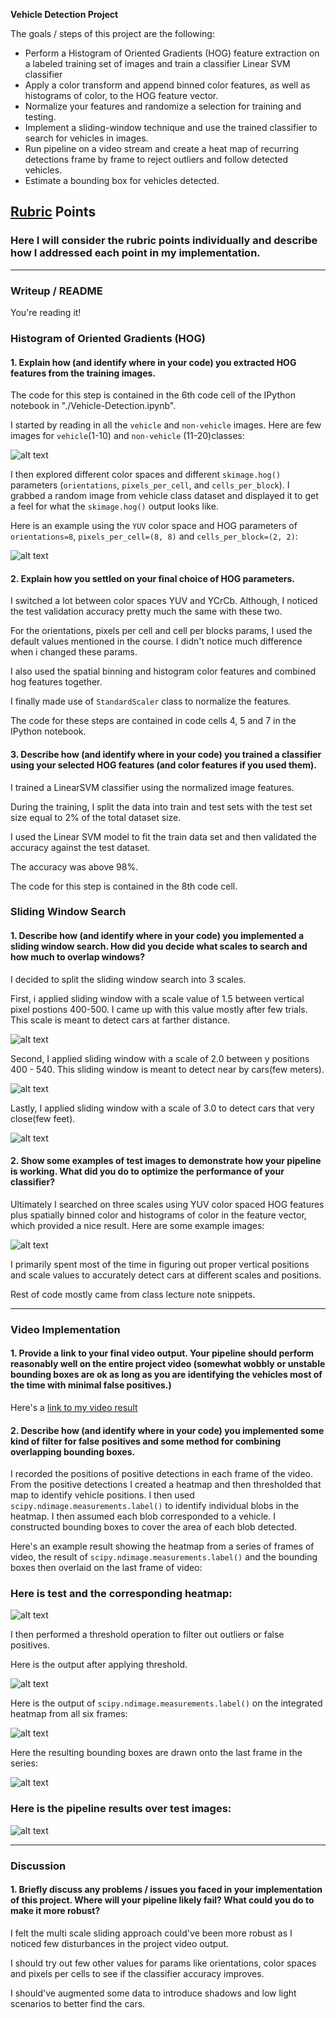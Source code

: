 **Vehicle Detection Project**

The goals / steps of this project are the following:

* Perform a Histogram of Oriented Gradients (HOG) feature extraction on a labeled training set of images and train a classifier Linear SVM classifier
* Apply a color transform and append binned color features, as well as histograms of color, to the HOG feature vector. 
* Normalize your features and randomize a selection for training and testing.
* Implement a sliding-window technique and use the trained classifier to search for vehicles in images.
* Run pipeline on a video stream and create a heat map of recurring detections frame by frame to reject outliers and follow detected vehicles.
* Estimate a bounding box for vehicles detected.

[//]: # (Image References)
[image1]: ./examples/car_not_car.png
[image2]: ./examples/HOG_example.png
[image3]: ./examples/sliding_window_1.5.png
[image4]: ./examples/sliding_window_2.0.png
[image5]: ./examples/sliding_window_3.0.png
[image6]: ./examples/sliding_windows_output.png
[image7]: ./examples/heatmap_output.png
[image8]: ./examples/heatmap_threshold_output.png
[image9]: ./examples/labels_map.png
[image10]: ./examples/bboxes_output.png
[image11]: ./examples/pipeline_output.png

[video1]: ./project_video_output.mp4

## [Rubric](https://review.udacity.com/#!/rubrics/513/view) Points
### Here I will consider the rubric points individually and describe how I addressed each point in my implementation.  

---
### Writeup / README

You're reading it!

### Histogram of Oriented Gradients (HOG)

#### 1. Explain how (and identify where in your code) you extracted HOG features from the training images.

The code for this step is contained in the 6th code cell of the IPython notebook in "./Vehicle-Detection.ipynb".  

I started by reading in all the `vehicle` and `non-vehicle` images.  Here are few images for `vehicle`(1-10) and `non-vehicle` (11-20)classes:

![alt text][image1]

I then explored different color spaces and different `skimage.hog()` parameters (`orientations`, `pixels_per_cell`, and `cells_per_block`).  I grabbed a random image from vehicle class dataset and displayed it to get a feel for what the `skimage.hog()` output looks like.

Here is an example using the `YUV` color space and HOG parameters of `orientations=8`, `pixels_per_cell=(8, 8)` and `cells_per_block=(2, 2)`:

![alt text][image2]

#### 2. Explain how you settled on your final choice of HOG parameters.

I switched a lot between color spaces YUV and YCrCb. Although, I noticed the test validation accuracy pretty much the same with these two.

For the orientations, pixels per cell and cell per blocks params, I used the default values mentioned in the course. I didn't notice much difference when i changed these params.

I also used the spatial binning and histogram color features and combined hog features together.

I finally made use of `StandardScaler` class to normalize the features.

The code for these steps are contained in code cells 4, 5 and 7 in the IPython notebook.

#### 3. Describe how (and identify where in your code) you trained a classifier using your selected HOG features (and color features if you used them).

I trained a LinearSVM classifier using the normalized image features.

During the training, I split the data into train and test sets with the test set size equal to 2% of the total dataset size.

I used the Linear SVM model to fit the train data set and then validated the accuracy against the test dataset.

The accuracy was above 98%.

The code for this step is contained in the 8th code cell.  

### Sliding Window Search

#### 1. Describe how (and identify where in your code) you implemented a sliding window search.  How did you decide what scales to search and how much to overlap windows?

I decided to split the sliding window search into 3 scales.

First, i applied sliding window with a scale value of 1.5 between vertical pixel postions 400-500. I came up with this value mostly after few trials. This scale is meant to detect cars at farther distance.

![alt text][image3]

Second, I applied sliding window with a scale of 2.0 between y positions 400 - 540. This sliding window is meant to detect near by cars(few meters).

![alt text][image4]

Lastly, I applied sliding window with a scale of 3.0 to detect cars that very close(few feet).

![alt text][image5]

#### 2. Show some examples of test images to demonstrate how your pipeline is working.  What did you do to optimize the performance of your classifier?

Ultimately I searched on three scales using YUV color spaced HOG features plus spatially binned color and histograms of color in the feature vector, which provided a nice result.  Here are some example images:

![alt text][image6]

I primarily spent most of the time in figuring out proper vertical positions and scale values to accurately detect cars at different scales and positions.

Rest of code mostly came from class lecture note snippets.

---

### Video Implementation

#### 1. Provide a link to your final video output.  Your pipeline should perform reasonably well on the entire project video (somewhat wobbly or unstable bounding boxes are ok as long as you are identifying the vehicles most of the time with minimal false positives.)
Here's a [link to my video result](./project_video_output.mp4)


#### 2. Describe how (and identify where in your code) you implemented some kind of filter for false positives and some method for combining overlapping bounding boxes.

I recorded the positions of positive detections in each frame of the video.  From the positive detections I created a heatmap and then thresholded that map to identify vehicle positions.  I then used `scipy.ndimage.measurements.label()` to identify individual blobs in the heatmap.  I then assumed each blob corresponded to a vehicle.  I constructed bounding boxes to cover the area of each blob detected.  

Here's an example result showing the heatmap from a series of frames of video, the result of `scipy.ndimage.measurements.label()` and the bounding boxes then overlaid on the last frame of video:

### Here is test and the corresponding heatmap:

![alt text][image7]

I then performed a threshold operation to filter out outliers or false positives.

Here is the output after applying threshold.

![alt text][image8]

Here is the output of `scipy.ndimage.measurements.label()` on the integrated heatmap from all six frames:

![alt text][image9]

Here the resulting bounding boxes are drawn onto the last frame in the series:

![alt text][image10]

### Here is the pipeline results over test images:

![alt text][image11]

---

### Discussion

#### 1. Briefly discuss any problems / issues you faced in your implementation of this project.  Where will your pipeline likely fail?  What could you do to make it more robust?

I felt the multi scale sliding approach could've been more robust as I noticed few disturbances in the project video output.

I should try out few other values for params like orientations, color spaces and pixels per cells to see if the classifier accuracy improves.

I should've augmented some data to introduce shadows and low light scenarios to better find the cars.
